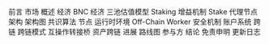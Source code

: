 前言
    市场
    概述
经济
    BNC 经济
    三池估值模型
    Staking 增益机制
    Stake 代理节点
架构
    架构图
    共识算法
    节点
    运行时环境
    Off-Chain Worker
    安全机制
    账户系统
跨链
    跨链模式
    互操作转接桥
    资产跨链
进展
    路线图
    参与方
结论
免责申明
更新日志